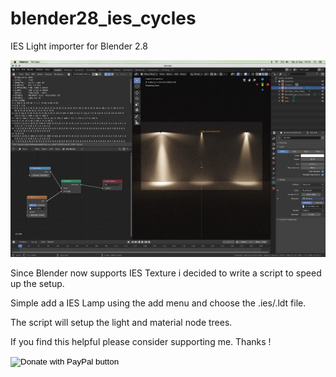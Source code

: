 # blender28_ies_cycles
IES Light importer for Blender 2.8

![header image](https://github.com/u3dreal/blender28_ies_cycles/blob/master/docs/ies-importer-sc-1000x625.jpg)

Since Blender now supports IES Texture i decided to write a script to speed up the setup.

Simple add a IES Lamp using the add menu and choose the .ies/.ldt file.

The script will setup the light and material node trees.

If you find this helpful please consider supporting me. Thanks !

<form action="https://www.paypal.com/cgi-bin/webscr" method="post" target="_top">
<input type="hidden" name="cmd" value="_s-xclick" />
<input type="hidden" name="hosted_button_id" value="J7W7MNCKVBYAA" />
<input type="image" src="https://www.paypalobjects.com/en_US/DK/i/btn/btn_donateCC_LG.gif" border="0" name="submit" title="PayPal - The safer, easier way to pay online!" alt="Donate with PayPal button" />
<img alt="" border="0" src="https://www.paypal.com/en_DE/i/scr/pixel.gif" width="1" height="1" />
</form>

